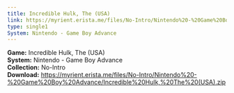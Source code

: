 ```yaml
---
title: Incredible Hulk, The (USA)
link: https://myrient.erista.me/files/No-Intro/Nintendo%20-%20Game%20Boy%20Advance/Incredible%20Hulk,%20The%20(USA).zip
type: single1
System: Nintendo - Game Boy Advance
---
```

<b>Game:</b> Incredible Hulk, The (USA)<br>
<b>System:</b> Nintendo - Game Boy Advance<br>
<b>Collection:</b> No-Intro<br>
<b>Download:</b> https://myrient.erista.me/files/No-Intro/Nintendo%20-%20Game%20Boy%20Advance/Incredible%20Hulk,%20The%20(USA).zip
